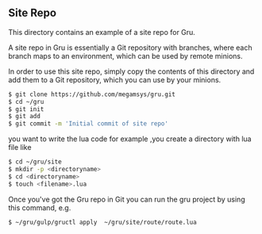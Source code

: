 ## Site Repo

This directory contains an example of a site repo for Gru.

A site repo in Gru is essentially a Git repository with branches,
where each branch maps to an environment, which can be used by
remote minions.

In order to use this site repo, simply copy the contents of this
directory and add them to a Git repository, which you can use by
your minions.

```bash
$ git clone https://github.com/megamsys/gru.git
$ cd ~/gru
$ git init
$ git add
$ git commit -m 'Initial commit of site repo'
```
you want to write the lua code for example ,you create a directory with lua file like
```bash
$ cd ~/gru/site
$ mkdir -p <directoryname>
$ cd <directoryname>
$ touch <filename>.lua
```
Once you've got the Gru repo in Git you can run the gru project by using this command, e.g.

```bash
$ ~/gru/gulp/gructl apply  ~/gru/site/route/route.lua
```
